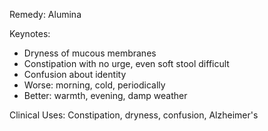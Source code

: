 Remedy: Alumina

Keynotes:
- Dryness of mucous membranes
- Constipation with no urge, even soft stool difficult
- Confusion about identity
- Worse: morning, cold, periodically
- Better: warmth, evening, damp weather

Clinical Uses: Constipation, dryness, confusion, Alzheimer's